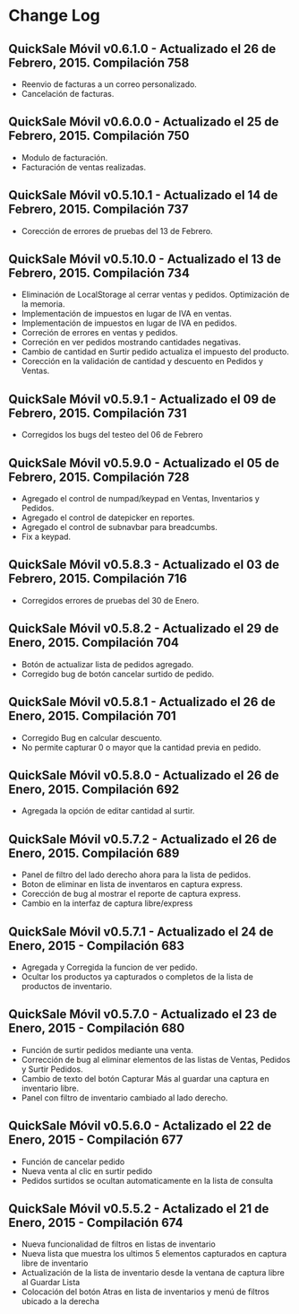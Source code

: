 # Change Log

## QuickSale Móvil v0.6.1.0 - Actualizado el 26 de Febrero, 2015. Compilación 758
  * Reenvio de facturas a un correo personalizado.
  * Cancelación de facturas.

## QuickSale Móvil v0.6.0.0 - Actualizado el 25 de Febrero, 2015. Compilación 750
  * Modulo de facturación.
  * Facturación de ventas realizadas.

## QuickSale Móvil v0.5.10.1 - Actualizado el 14 de Febrero, 2015. Compilación 737
  * Corección de errores de pruebas del 13 de Febrero.

## QuickSale Móvil v0.5.10.0 - Actualizado el 13 de Febrero, 2015. Compilación 734
  * Eliminación de LocalStorage al cerrar ventas y pedidos. Optimización de la memoria.
  * Implementación de impuestos en lugar de IVA en ventas.
  * Implementación de impuestos en lugar de IVA en pedidos.
  * Correción de errores en ventas y pedidos.
  * Correción en ver pedidos mostrando cantidades negativas.
  * Cambio de cantidad en Surtir pedido actualiza el impuesto del producto.
  * Corección en la validación de cantidad y descuento en Pedidos y Ventas.

## QuickSale Móvil v0.5.9.1 - Actualizado el 09 de Febrero, 2015. Compilación 731
  * Corregidos los bugs del testeo del 06 de Febrero

## QuickSale Móvil v0.5.9.0 - Actualizado el 05 de Febrero, 2015. Compilación 728
  * Agregado el control de numpad/keypad en Ventas, Inventarios y Pedidos.
  * Agregado el control de datepicker en reportes.
  * Agregado el control de subnavbar para breadcumbs.
  * Fix a keypad.

## QuickSale Móvil v0.5.8.3 - Actualizado el 03 de Febrero, 2015. Compilación 716
  * Corregidos errores de pruebas del 30 de Enero.

## QuickSale Móvil v0.5.8.2 - Actualizado el 29 de Enero, 2015. Compilación 704
  * Botón de actualizar lista de pedidos agregado.
  * Corregido bug de botón cancelar surtido de pedido.

## QuickSale Móvil v0.5.8.1 - Actualizado el 26 de Enero, 2015. Compilación 701
  * Corregido Bug en calcular descuento.
  * No permite capturar 0 o mayor que la cantidad previa en pedido.

## QuickSale Móvil v0.5.8.0 - Actualizado el 26 de Enero, 2015. Compilación 692
  * Agregada la opción de editar cantidad al surtir.

## QuickSale Móvil v0.5.7.2 - Actualizado el 26 de Enero, 2015. Compilación 689
  * Panel de filtro del lado derecho ahora para la lista de pedidos.
  * Boton de eliminar en lista de inventaros en captura express.
  * Corección de bug al mostrar el reporte de captura express.
  * Cambio en la interfaz de captura libre/express
  
## QuickSale Móvil v0.5.7.1 - Actualizado el 24 de Enero, 2015 - Compilación 683
  * Agregada y Corregida la funcion de ver pedido.
  * Ocultar los productos ya capturados o completos de la lista de productos de inventario.

## QuickSale Móvil v0.5.7.0 - Actualizado el 23 de Enero, 2015 - Compilación 680
  * Función de surtir pedidos mediante una venta.
  * Corrección de bug al eliminar elementos de las listas de Ventas, Pedidos y Surtir Pedidos.
  * Cambio de texto del botón Capturar Más al guardar una captura en inventario libre.
  * Panel con filtro de inventario cambiado al lado derecho.

## QuickSale Móvil v0.5.6.0 - Actalizado el 22 de Enero, 2015 - Compilación 677
  * Función de cancelar pedido
  * Nueva venta al clic en surtir pedido
  * Pedidos surtidos se ocultan automaticamente en la lista de consulta

## QuickSale Móvil v0.5.5.2 - Actalizado el 21 de Enero, 2015 - Compilación 674
  * Nueva funcionalidad de filtros en listas de inventario
  * Nueva lista que muestra los ultimos 5 elementos capturados en captura libre de inventario
  * Actualización de la lista de inventario desde la ventana de captura libre al Guardar Lista
  * Colocación del botón Atras en lista de inventarios y menú de filtros ubicado a la derecha
